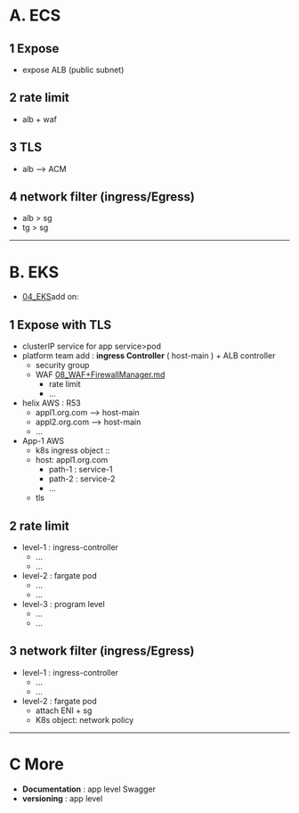 # A. ECS
## 1 Expose
- expose ALB (public subnet)
## 2 rate limit
- alb + waf
## 3 TLS
- alb --> ACM
## 4 network filter (ingress/Egress)
- alb > sg
- tg > sg

---
# B. EKS
- [04_EKS](../../03_Kubernetes/04_EKS)add on: 
## 1 Expose with TLS
- clusterIP service for app service>pod
- platform team add : **ingress Controller** ( host-main ) + ALB controller
  - security group
  - WAF [08_WAF+FirewallManager.md](../../01_aws/06_Security/08_WAF%2BFirewallManager.md)
    - rate limit
    - ...
- helix AWS : R53
  - appl1.org.com --> host-main
  - appl2.org.com --> host-main
  - ...
- App-1 AWS
  - k8s ingress object :: 
  - host: appl1.org.com
    - path-1 : service-1
    - path-2 : service-2
    - ...
  - tls
## 2 rate limit
- level-1 : ingress-controller
    - ...
    - ...
- level-2 : fargate pod
  - ...
  - ...
- level-3 : program level
  - ...
  - ...
## 3 network filter (ingress/Egress)
- level-1 : ingress-controller
  - ...
  - ...
- level-2 : fargate pod
  - attach ENI + sg
  - K8s object: network policy

---
# C More
- **Documentation** : app level Swagger
- **versioning** : app level